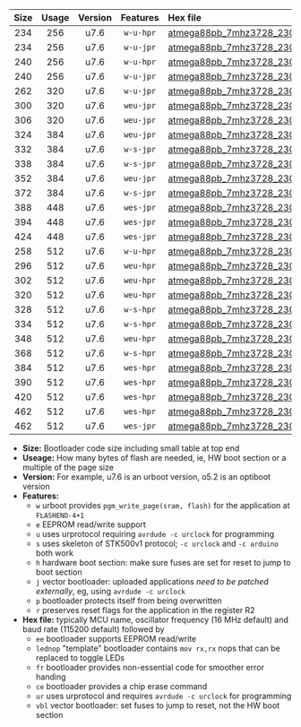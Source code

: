 |Size|Usage|Version|Features|Hex file|
|:-:|:-:|:-:|:-:|:--|
|234|256|u7.6|`w-u-hpr`|[atmega88pb_7mhz3728_230400bps_ur.hex](https://raw.githubusercontent.com/stefanrueger/urboot/main//atmega88pb_7mhz3728_230400bps_ur.hex)|
|234|256|u7.6|`w-u-jpr`|[atmega88pb_7mhz3728_230400bps_ur_vbl.hex](https://raw.githubusercontent.com/stefanrueger/urboot/main//atmega88pb_7mhz3728_230400bps_ur_vbl.hex)|
|240|256|u7.6|`w-u-hpr`|[atmega88pb_7mhz3728_230400bps_lednop_ur.hex](https://raw.githubusercontent.com/stefanrueger/urboot/main//atmega88pb_7mhz3728_230400bps_lednop_ur.hex)|
|240|256|u7.6|`w-u-jpr`|[atmega88pb_7mhz3728_230400bps_lednop_ur_vbl.hex](https://raw.githubusercontent.com/stefanrueger/urboot/main//atmega88pb_7mhz3728_230400bps_lednop_ur_vbl.hex)|
|262|320|u7.6|`w-u-jpr`|[atmega88pb_7mhz3728_230400bps_lednop_fr_ur_vbl.hex](https://raw.githubusercontent.com/stefanrueger/urboot/main//atmega88pb_7mhz3728_230400bps_lednop_fr_ur_vbl.hex)|
|300|320|u7.6|`weu-jpr`|[atmega88pb_7mhz3728_230400bps_ee_ur_vbl.hex](https://raw.githubusercontent.com/stefanrueger/urboot/main//atmega88pb_7mhz3728_230400bps_ee_ur_vbl.hex)|
|306|320|u7.6|`weu-jpr`|[atmega88pb_7mhz3728_230400bps_ee_lednop_ur_vbl.hex](https://raw.githubusercontent.com/stefanrueger/urboot/main//atmega88pb_7mhz3728_230400bps_ee_lednop_ur_vbl.hex)|
|324|384|u7.6|`weu-jpr`|[atmega88pb_7mhz3728_230400bps_ee_lednop_fr_ur_vbl.hex](https://raw.githubusercontent.com/stefanrueger/urboot/main//atmega88pb_7mhz3728_230400bps_ee_lednop_fr_ur_vbl.hex)|
|332|384|u7.6|`w-s-jpr`|[atmega88pb_7mhz3728_230400bps_vbl.hex](https://raw.githubusercontent.com/stefanrueger/urboot/main//atmega88pb_7mhz3728_230400bps_vbl.hex)|
|338|384|u7.6|`w-s-jpr`|[atmega88pb_7mhz3728_230400bps_lednop_vbl.hex](https://raw.githubusercontent.com/stefanrueger/urboot/main//atmega88pb_7mhz3728_230400bps_lednop_vbl.hex)|
|352|384|u7.6|`weu-jpr`|[atmega88pb_7mhz3728_230400bps_ee_lednop_fr_ce_ur_vbl.hex](https://raw.githubusercontent.com/stefanrueger/urboot/main//atmega88pb_7mhz3728_230400bps_ee_lednop_fr_ce_ur_vbl.hex)|
|372|384|u7.6|`w-s-jpr`|[atmega88pb_7mhz3728_230400bps_lednop_fr_vbl.hex](https://raw.githubusercontent.com/stefanrueger/urboot/main//atmega88pb_7mhz3728_230400bps_lednop_fr_vbl.hex)|
|388|448|u7.6|`wes-jpr`|[atmega88pb_7mhz3728_230400bps_ee_vbl.hex](https://raw.githubusercontent.com/stefanrueger/urboot/main//atmega88pb_7mhz3728_230400bps_ee_vbl.hex)|
|394|448|u7.6|`wes-jpr`|[atmega88pb_7mhz3728_230400bps_ee_lednop_vbl.hex](https://raw.githubusercontent.com/stefanrueger/urboot/main//atmega88pb_7mhz3728_230400bps_ee_lednop_vbl.hex)|
|424|448|u7.6|`wes-jpr`|[atmega88pb_7mhz3728_230400bps_ee_lednop_fr_vbl.hex](https://raw.githubusercontent.com/stefanrueger/urboot/main//atmega88pb_7mhz3728_230400bps_ee_lednop_fr_vbl.hex)|
|258|512|u7.6|`w-u-hpr`|[atmega88pb_7mhz3728_230400bps_lednop_fr_ur.hex](https://raw.githubusercontent.com/stefanrueger/urboot/main//atmega88pb_7mhz3728_230400bps_lednop_fr_ur.hex)|
|296|512|u7.6|`weu-hpr`|[atmega88pb_7mhz3728_230400bps_ee_ur.hex](https://raw.githubusercontent.com/stefanrueger/urboot/main//atmega88pb_7mhz3728_230400bps_ee_ur.hex)|
|302|512|u7.6|`weu-hpr`|[atmega88pb_7mhz3728_230400bps_ee_lednop_ur.hex](https://raw.githubusercontent.com/stefanrueger/urboot/main//atmega88pb_7mhz3728_230400bps_ee_lednop_ur.hex)|
|320|512|u7.6|`weu-hpr`|[atmega88pb_7mhz3728_230400bps_ee_lednop_fr_ur.hex](https://raw.githubusercontent.com/stefanrueger/urboot/main//atmega88pb_7mhz3728_230400bps_ee_lednop_fr_ur.hex)|
|328|512|u7.6|`w-s-hpr`|[atmega88pb_7mhz3728_230400bps.hex](https://raw.githubusercontent.com/stefanrueger/urboot/main//atmega88pb_7mhz3728_230400bps.hex)|
|334|512|u7.6|`w-s-hpr`|[atmega88pb_7mhz3728_230400bps_lednop.hex](https://raw.githubusercontent.com/stefanrueger/urboot/main//atmega88pb_7mhz3728_230400bps_lednop.hex)|
|348|512|u7.6|`weu-hpr`|[atmega88pb_7mhz3728_230400bps_ee_lednop_fr_ce_ur.hex](https://raw.githubusercontent.com/stefanrueger/urboot/main//atmega88pb_7mhz3728_230400bps_ee_lednop_fr_ce_ur.hex)|
|368|512|u7.6|`w-s-hpr`|[atmega88pb_7mhz3728_230400bps_lednop_fr.hex](https://raw.githubusercontent.com/stefanrueger/urboot/main//atmega88pb_7mhz3728_230400bps_lednop_fr.hex)|
|384|512|u7.6|`wes-hpr`|[atmega88pb_7mhz3728_230400bps_ee.hex](https://raw.githubusercontent.com/stefanrueger/urboot/main//atmega88pb_7mhz3728_230400bps_ee.hex)|
|390|512|u7.6|`wes-hpr`|[atmega88pb_7mhz3728_230400bps_ee_lednop.hex](https://raw.githubusercontent.com/stefanrueger/urboot/main//atmega88pb_7mhz3728_230400bps_ee_lednop.hex)|
|420|512|u7.6|`wes-hpr`|[atmega88pb_7mhz3728_230400bps_ee_lednop_fr.hex](https://raw.githubusercontent.com/stefanrueger/urboot/main//atmega88pb_7mhz3728_230400bps_ee_lednop_fr.hex)|
|462|512|u7.6|`wes-hpr`|[atmega88pb_7mhz3728_230400bps_ee_lednop_fr_ce.hex](https://raw.githubusercontent.com/stefanrueger/urboot/main//atmega88pb_7mhz3728_230400bps_ee_lednop_fr_ce.hex)|
|462|512|u7.6|`wes-jpr`|[atmega88pb_7mhz3728_230400bps_ee_lednop_fr_ce_vbl.hex](https://raw.githubusercontent.com/stefanrueger/urboot/main//atmega88pb_7mhz3728_230400bps_ee_lednop_fr_ce_vbl.hex)|

- **Size:** Bootloader code size including small table at top end
- **Useage:** How many bytes of flash are needed, ie, HW boot section or a multiple of the page size
- **Version:** For example, u7.6 is an urboot version, o5.2 is an optiboot version
- **Features:**
  + `w` urboot provides `pgm_write_page(sram, flash)` for the application at `FLASHEND-4+1`
  + `e` EEPROM read/write support
  + `u` uses urprotocol requiring `avrdude -c urclock` for programming
  + `s` uses skeleton of STK500v1 protocol; `-c urclock` and `-c arduino` both work
  + `h` hardware boot section: make sure fuses are set for reset to jump to boot section
  + `j` vector bootloader: uploaded applications *need to be patched externally*, eg, using `avrdude -c urclock`
  + `p` bootloader protects itself from being overwritten
  + `r` preserves reset flags for the application in the register R2
- **Hex file:** typically MCU name, oscillator frequency (16 MHz default) and baud rate (115200 default) followed by
  + `ee` bootloader supports EEPROM read/write
  + `lednop` "template" bootloader contains `mov rx,rx` nops that can be replaced to toggle LEDs
  + `fr` bootloader provides non-essential code for smoother error handing
  + `ce` bootloader provides a chip erase command
  + `ur` uses urprotocol and requires `avrdude -c urclock` for programming
  + `vbl` vector bootloader: set fuses to jump to reset, not the HW boot section
